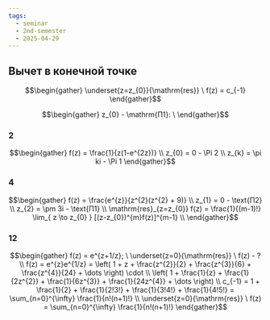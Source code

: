 ```yaml
---
tags:
  - seminar
  - 2nd-semester
  - 2025-04-29
---
```


## Вычет в конечной точке

$$\begin{gather}
\underset{z=z_{0}}{\mathrm{res}} \ f(z) = c_{-1}
\end{gather}$$

$$\begin{gather}
z_{0} - \mathrm{П1}: \ 
\end{gather}$$

### 2

$$\begin{gather}
f(z) = \frac{1}{z(1-e^{2z})} \\
z_{0} = 0 - \Pi 2 \\
z_{k} = \pi ki - \Pi 1
\end{gather}$$

### 4

$$\begin{gather}
f(z) = \frac{e^{z}}{z^{2}(z^{2} + 9)} \\
z_{1} = 0 - \text{П2} \\
z_{2}  = \pm 3i - \text{П1} \\
\mathrm{res}_{z=z_{0}} f(z) = \frac{1}{(m-1)!} \lim_{ z \to z_{0} } [(z-z_{0})^{m}f(z)]^{m-1} \\
\end{gather}$$

### 12

$$\begin{gather}
f(z) = e^{z+1/z}; \ \underset{z=0}{\mathrm{res}} \ f(z) - ? \\
f(z) = e^{z}e^{1/z} = \left( 1 + z + \frac{z^{2}}{2} + \frac{z^{3}}{6} + \frac{z^{4}}{24} + \dots \right) \cdot \\
\left( 1 + \frac{1}{z}  + \frac{1}{2z^{2}} + \frac{1}{6z^{3}} + \frac{1}{24z^{4}} + \dots \right) \\
c_{-1} = 1 + \frac{1}{2} + \frac{1}{2!3!} + \frac{1}{3!4!} + \frac{1}{4!5!} = \sum_{n=0}^{\infty} \frac{1}{n!(n+1)!} \\
\underset{z=0}{\mathrm{res}} \ f(z) = \sum_{n=0}^{\infty} \frac{1}{n!(n+1)!}
\end{gather}$$